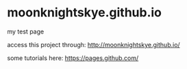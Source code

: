 # moonknightskye.github.io
my test page

access this project through:
http://moonknightskye.github.io/

some tutorials here:
https://pages.github.com/
